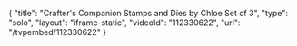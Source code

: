 {
    "title": "Crafter's Companion Stamps and Dies by Chloe  Set of 3",
    "type": "solo",
    "layout": "iframe-static",
    "videoId": "112330622",
    "url": "\/tvpembed\/112330622"
}